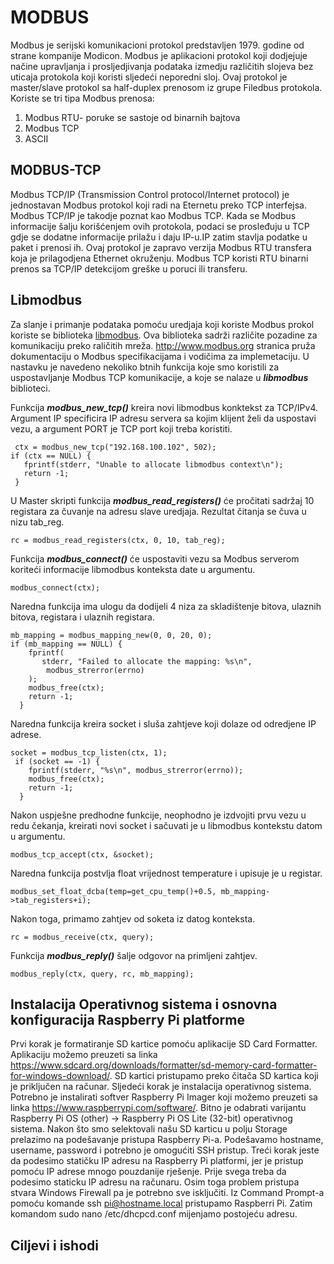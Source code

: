 
# MODBUS

Modbus je serijski komunikacioni protokol predstavljen 1979. godine od strane kompanije Modicon.
Modbus je aplikacioni protokol koji dodjejuje načine upravljanja i prosljedjivanja podataka izmedju različitih slojeva bez uticaja protokola koji koristi sljedeći neporedni sloj.
Ovaj protokol je master/slave protokol sa half-duplex prenosom iz grupe Filedbus protokola.
Koriste se tri tipa Modbus prenosa:
1. Modbus RTU- poruke se sastoje od binarnih bajtova
2. Modbus TCP
3. ASCII

## MODBUS-TCP

Modbus TCP/IP (Transmission Control protocol/Internet protocol) je jednostavan Modbus protokol koji radi na Eternetu preko TCP interfejsa.
Modbus TCP/IP je takodje poznat kao Modbus TCP.
Kada se Modbus informacije šalju korišćenjem ovih protokola, podaci se prosleđuju u TCP gdje se dodatne informacije prilažu i daju IP-u.IP zatim stavlja podatke u paket i prenosi ih.
Ovaj protokol je zapravo verzija Modbus RTU transfera koja je prilagodjena Ethernet okruženju.
Modbus TCP koristi RTU binarni prenos sa TCP/IP detekcijom greške u poruci ili transferu.

## Libmodbus 

Za slanje i primanje podataka pomoću uredjaja koji koriste Modbus prokol koriste se biblioteka [libmodbus](https://libmodbus.org/).
Ova biblioteka sadrži različite pozadine za komunikaciju preko raličitih mreža.
http://www.modbus.org stranica pruža dokumentaciju o Modbus specifikacijama i vodičima za implemetaciju.
U nastavku je navedeno nekoliko btnih funkcija koje smo koristili za uspostavljanje Modbus TCP komunikacije, a koje se nalaze u ***libmodbus*** biblioteci.

Funkcija ***modbus_new_tcp()*** kreira novi libmodbus konktekst za TCP/IPv4.
Argument IP specificira IP adresu servera sa kojim klijent želi da uspostavi vezu, a argument PORT je TCP port koji treba koristiti.
```
 ctx = modbus_new_tcp("192.168.100.102", 502);  
if (ctx == NULL) {
   fprintf(stderr, "Unable to allocate libmodbus context\n");
   return -1;
 } 
 ```
U Master skripti funkcija ***modbus_read_registers()*** će pročitati sadržaj 10 registara za čuvanje na adresu slave uredjaja.
Rezultat čitanja se čuva u nizu tab_reg.
```
rc = modbus_read_registers(ctx, 0, 10, tab_reg); 
```
Funkcija ***modbus_connect()*** će uspostaviti vezu sa Modbus serverom koriteći informacije libmodbus konteksta date u argumentu.
```
modbus_connect(ctx); 
```
Naredna funkcija ima ulogu da dodijeli 4 niza za skladištenje bitova, ulaznih bitova, registara i ulaznih registara.
```
mb_mapping = modbus_mapping_new(0, 0, 20, 0); 
if (mb_mapping == NULL) {
    fprintf(
       stderr, "Failed to allocate the mapping: %s\n",
        modbus_strerror(errno)
    );
    modbus_free(ctx);
    return -1;
  }
```
Naredna funkcija kreira socket i sluša zahtjeve koji dolaze od odredjene IP adrese.
```
socket = modbus_tcp_listen(ctx, 1); 
 if (socket == -1) {
    fprintf(stderr, "%s\n", modbus_strerror(errno));
    modbus_free(ctx);
    return -1;
  }
```
Nakon uspješne predhodne funkcije, neophodno je izdvojiti prvu vezu u redu čekanja, kreirati novi socket i sačuvati je u libmodbus kontekstu datom u argumentu.

```
modbus_tcp_accept(ctx, &socket);
```
Naredna funkcija postvlja float vrijednost temperature i upisuje je u registar.
```
modbus_set_float_dcba(temp=get_cpu_temp()+0.5, mb_mapping->tab_registers+i);
```
Nakon toga, primamo zahtjev od soketa iz datog konteksta.
```
rc = modbus_receive(ctx, query); 
```
Funkcija ***modbus_reply()*** šalje odgovor na primljeni zahtjev.
```
modbus_reply(ctx, query, rc, mb_mapping);
```
## Instalacija Operativnog sistema i osnovna konfiguracija Raspberry Pi platforme
Prvi korak je formatiranje SD kartice pomoću aplikacije SD Card Formatter. Aplikaciju možemo preuzeti sa linka https://www.sdcard.org/downloads/formatter/sd-memory-card-formatter-for-windows-download/.  SD kartici pristupamo preko čitača SD kartica koji je priključen na računar. 
Sljedeći korak je instalacija operativnog sistema. Potrebno je instalirati softver Raspberry Pi Imager koji možemo preuzeti sa linka https://www.raspberrypi.com/software/. Bitno je odabrati varijantu Raspberry Pi OS (other) -> Raspberry Pi OS Lite (32-bit) operativnog sistema. Nakon što smo selektovali našu SD karticu u polju Storage prelazimo na podešavanje pristupa Raspberry Pi-a. Podešavamo hostname, username, password i potrebno je omogućiti SSH pristup. 
Treći korak jeste da podesimo statičku IP adresu na Raspberry Pi platformi, jer je pristup pomoću IP adrese mnogo pouzdanije rješenje. Prije svega treba da podesimo staticku IP adresu na računaru. Osim toga problem pristupa stvara Windows Firewall pa je potrebno sve isključiti. Iz Command Prompt-a pomoću komande ssh pi@hostname.local pristupamo Raspberri Pi. Zatim komandom sudo nano /etc/dhcpcd.conf mijenjamo postojeću adresu.

## Ciljevi i ishodi
